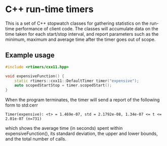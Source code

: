 # C++ run-time timers

This is a set of C++ stopwatch classes for gathering
statistics on the run-time performance of client code.
The classes will accumulate data on the time taken
for each start/stop interval, and report parameters
such as the minimum, maximum and average time
after the timer goes out of scope.


## Example usage

```cpp
#include <rtimers/cxx11.hpp>

void expensiveFunction() {
    static rtimers::cxx11::DefaultTimer timer("expensive");
    auto scopedStartStop = timer.scopedStart();
}
```

When the program terminates, the timer will send a report
of the following form to std:cerr
```
Timer(expensive): <t> = 1.469e-07, std = 2.1792e-08, 1.34e-07 <= t <= 2.01e-07 (n=731)
```
which shows the average time (in seconds) spent within expensiveFunction(),
its standard deviation, the upper and lower bounds,
and the total number of calls.
